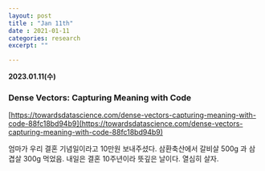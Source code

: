 ```yaml
---
layout: post
title : "Jan 11th"
date : 2021-01-11
categories: research
excerpt: ""

---
```



**2023.01.11(수)**  


### Dense Vectors: Capturing Meaning with Code

[https://towardsdatascience.com/dense-vectors-capturing-meaning-with-code-88fc18bd94b9](https://towardsdatascience.com/dense-vectors-capturing-meaning-with-code-88fc18bd94b9)

엄마가 우리 결혼 기념일이라고 10만원 보내주셨다. 삼환축산에서 갈비살 500g 과 삼겹살 300g 먹었음. 내일은 결혼 10주년이라 뜻깊은 날이다. 열심히 살자. 

